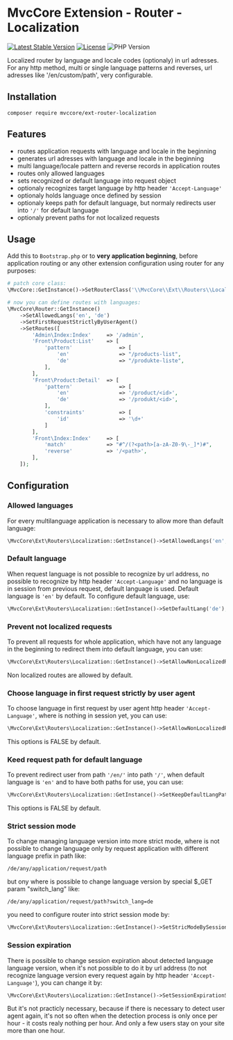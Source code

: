# MvcCore Extension - Router - Localization

[![Latest Stable Version](https://img.shields.io/badge/Stable-v4.3.1-brightgreen.svg?style=plastic)](https://github.com/mvccore/ext-router-localization/releases)
[![License](https://img.shields.io/badge/Licence-BSD-brightgreen.svg?style=plastic)](https://mvccore.github.io/docs/mvccore/4.0.0/LICENCE.md)
![PHP Version](https://img.shields.io/badge/PHP->=5.3-brightgreen.svg?style=plastic)

Localized router by language and locale codes (optionaly) in url adresses. 
For any http method, multi or single language patterns and reverses, 
url adresses like '/en/custom/path', very configurable.

## Installation
```shell
composer require mvccore/ext-router-localization
```

## Features
- routes application requests with language and locale in the beginning
- generates url adresses with language and locale in the beginning
- multi language/locale pattern and reverse records in application routes
- routes only allowed languages
- sets recognized or default language into request object
- optionaly recognizes target language by http header `'Accept-Language'`
- optionaly holds language once defined by session
- optionaly keeps path for default language, but normaly redirects user into `'/'` for default language
- optionaly prevent paths for not localized requests

## Usage
Add this to `Bootstrap.php` or to **very application beginning**, 
before application routing or any other extension configuration
using router for any purposes:
```php
# patch core class:
\MvcCore::GetInstance()->SetRouterClass('\\MvcCore\\Ext\\Routers\\Localization');

# now you can define routes with languages:
\MvcCore\Router::GetInstance()
	->SetAllowedLangs('en', 'de')
	->SetFirstRequestStrictlyByUserAgent()
	->SetRoutes([
		'Admin\Index:Index'		=> '/admin',
		'Front\Product:List'	=> [
			'pattern'				=> [
				'en'				=> "/products-list",
				'de'				=> "/produkte-liste",
			],
		],
		'Front\Product:Detail'	=> [
			'pattern'				=> [
				'en'				=> '/product/<id>',
				'de'				=> '/produkt/<id>',
			],
			'constraints'			=> [
				'id' 				=> '\d+'
			]
		],
		'Front\Index:Index'		=> [
			'match'				=> "#^/(?<path>[a-zA-Z0-9\-_]*)#",
			'reverse'			=> '/<path>',
		],
	]);
```

## Configuration

### Allowed languages
For every multilanguage application is necessary to allow more than default language:
```php
\MvcCore\Ext\Routers\Localization::GetInstance()->SetAllowedLangs('en', 'de');
```

### Default language
When request language is not possible to recognize by url address, no possible to recognize by http header `'Accept-Language'` and no language is in session from previous request, default language is used. Default language is `'en'` by default. To configure default language, use:
```php
\MvcCore\Ext\Routers\Localization::GetInstance()->SetDefaultLang('de');
```

### Prevent not localized requests
To prevent all requests for whole application, which have not any language in the beginning to redirect them into default language, you can use:
```php
\MvcCore\Ext\Routers\Localization::GetInstance()->SetAllowNonLocalizedRoutes(FALSE);
```
Non localized routes are allowed by default.


### Choose language in first request strictly by user agent
To choose language in first request by user agent http header `'Accept-Language'`, where is nothing in session yet, you can use:
```php
\MvcCore\Ext\Routers\Localization::GetInstance()->SetAllowNonLocalizedRoutes(TRUE);
```
This options is FALSE by default.

### Keed request path for default language
To prevent redirect user from path `'/en/'` into path `'/'`, when default language is `'en'` and to have both paths for use, you can use:
```php
\MvcCore\Ext\Routers\Localization::GetInstance()->SetKeepDefaultLangPath(TRUE);
```
This options is FALSE by default.

### Strict session mode
To change managing language version into more strict mode, where is not possible to change language only by request application with different language prefix in path like:
```
/de/any/application/request/path
```
but ony where is possible to change language version by 
special $_GET param "switch_lang" like:
```
/de/any/application/request/path?switch_lang=de
```
you need to configure router into strict session mode by:
```php
\MvcCore\Ext\Routers\Localization::GetInstance()->SetStricModeBySession();
```

### Session expiration
There is possible to change session expiration about detected language
language version, when it's not possible to do it by url address 
(to not recognize language version every request again by http header `'Accept-Language'`),
you can change it by:
```php
\MvcCore\Ext\Routers\Localization::GetInstance()->SetSessionExpirationSeconds(86400); // day
```
But it's not practicly necessary, because if there is necessary to detect
user agent again, it's not so often when the detection process is only 
once per hour - it costs realy nothing per hour. And only a few users stay
on your site more than one hour.
